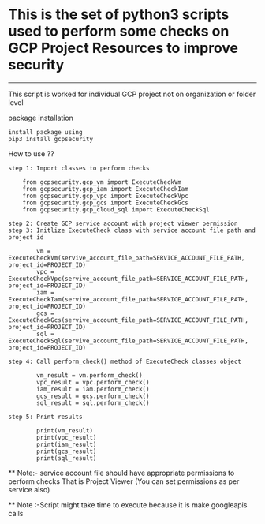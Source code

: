 # This is the set of python3 scripts used to perform some checks on GCP Project Resources to improve security
-------------

This script is worked for individual GCP project not on organization or folder level

package installation
    
    install package using 
    pip3 install gcpsecurity

How to use ??

    step 1: Import classes to perform checks
        
        from gcpsecurity.gcp_vm import ExecuteCheckVm
        from gcpsecurity.gcp_iam import ExecuteCheckIam
        from gcpsecurity.gcp_vpc import ExecuteCheckVpc
        from gcpsecurity.gcp_gcs import ExecuteCheckGcs
        from gcpsecurity.gcp_cloud_sql import ExecuteCheckSql
            
    step 2: Create GCP service account with project viewer permission
    step 3: Initlize ExecuteCheck class with service account file path and project id
            
            vm = ExecuteCheckVm(servive_account_file_path=SERVICE_ACCOUNT_FILE_PATH, project_id=PROJECT_ID)
            vpc = ExecuteCheckVpc(servive_account_file_path=SERVICE_ACCOUNT_FILE_PATH, project_id=PROJECT_ID)
            iam = ExecuteCheckIam(servive_account_file_path=SERVICE_ACCOUNT_FILE_PATH, project_id=PROJECT_ID)
            gcs = ExecuteCheckGcs(servive_account_file_path=SERVICE_ACCOUNT_FILE_PATH, project_id=PROJECT_ID)
            sql = ExecuteCheckSql(servive_account_file_path=SERVICE_ACCOUNT_FILE_PATH, project_id=PROJECT_ID)
    
    step 4: Call perform_check() method of ExecuteCheck classes object
    
            vm_result = vm.perform_check()
            vpc_result = vpc.perform_check()
            iam_result = iam.perform_check()
            gcs_result = gcs.perform_check()
            sql_result = sql.perform_check()
    
    step 5: Print results
            
            print(vm_result)
            print(vpc_result)
            print(iam_result)
            print(gcs_result)
            print(sql_result)
              
    
 
** Note:- service account file should have appropriate permissions to perform checks 
That is Project Viewer (You can set permissions as per service also)

** Note :-Script might take time to execute because it is make googleapis calls


    